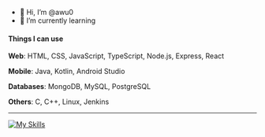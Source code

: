 <!---
awu0/awu0 is a ✨ special ✨ repository because its `README.md` (this file) appears on your GitHub profile.
You can click the Preview link to take a look at your changes.
--->

- 👋 Hi, I’m @awu0
- 🌱 I’m currently learning

#### Things I can use
**Web**:
HTML, CSS, JavaScript, TypeScript, Node.js, Express, React

**Mobile**: 
Java, Kotlin, Android Studio

**Databases**:
MongoDB, MySQL, PostgreSQL

**Others**:
C, C++, Linux, Jenkins

---
[![My Skills](https://skillicons.dev/icons?i=html,css,js,ts,nodejs,express,react,java,kotlin,androidstudio,c,cpp,linux,jenkins,mongodb,mysql,postgres&perline=10)](https://skillicons.dev)
